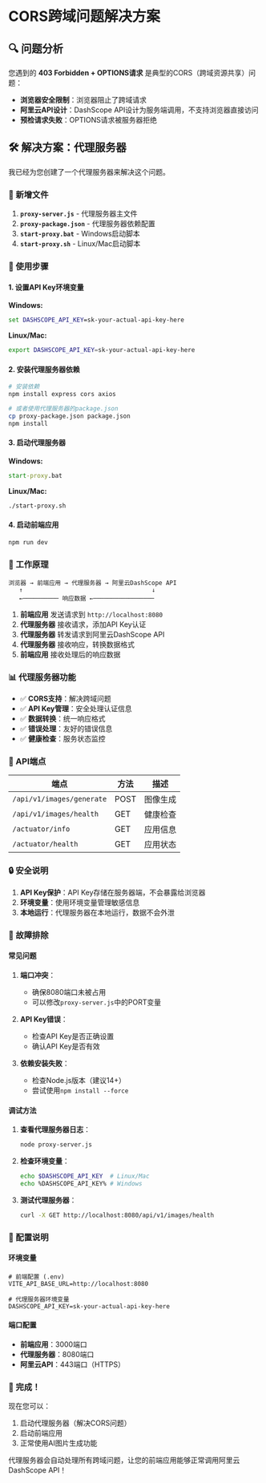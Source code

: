 # CORS跨域问题解决方案

## 🔍 问题分析

您遇到的 **403 Forbidden + OPTIONS请求** 是典型的CORS（跨域资源共享）问题：

- **浏览器安全限制**：浏览器阻止了跨域请求
- **阿里云API设计**：DashScope API设计为服务端调用，不支持浏览器直接访问
- **预检请求失败**：OPTIONS请求被服务器拒绝

## 🛠️ 解决方案：代理服务器

我已经为您创建了一个代理服务器来解决这个问题。

### 📁 新增文件

1. **`proxy-server.js`** - 代理服务器主文件
2. **`proxy-package.json`** - 代理服务器依赖配置
3. **`start-proxy.bat`** - Windows启动脚本
4. **`start-proxy.sh`** - Linux/Mac启动脚本

### 🚀 使用步骤

#### 1. 设置API Key环境变量

**Windows:**
```cmd
set DASHSCOPE_API_KEY=sk-your-actual-api-key-here
```

**Linux/Mac:**
```bash
export DASHSCOPE_API_KEY=sk-your-actual-api-key-here
```

#### 2. 安装代理服务器依赖

```bash
# 安装依赖
npm install express cors axios

# 或者使用代理服务器的package.json
cp proxy-package.json package.json
npm install
```

#### 3. 启动代理服务器

**Windows:**
```cmd
start-proxy.bat
```

**Linux/Mac:**
```bash
./start-proxy.sh
```

#### 4. 启动前端应用

```bash
npm run dev
```

### 🔧 工作原理

```
浏览器 → 前端应用 → 代理服务器 → 阿里云DashScope API
   ↑                                    ↓
   ←────────── 响应数据 ←─────────────────
```

1. **前端应用** 发送请求到 `http://localhost:8080`
2. **代理服务器** 接收请求，添加API Key认证
3. **代理服务器** 转发请求到阿里云DashScope API
4. **代理服务器** 接收响应，转换数据格式
5. **前端应用** 接收处理后的响应数据

### 📊 代理服务器功能

- ✅ **CORS支持**：解决跨域问题
- ✅ **API Key管理**：安全处理认证信息
- ✅ **数据转换**：统一响应格式
- ✅ **错误处理**：友好的错误信息
- ✅ **健康检查**：服务状态监控

### 🎯 API端点

| 端点 | 方法 | 描述 |
|------|------|------|
| `/api/v1/images/generate` | POST | 图像生成 |
| `/api/v1/images/health` | GET | 健康检查 |
| `/actuator/info` | GET | 应用信息 |
| `/actuator/health` | GET | 应用状态 |

### 🔒 安全说明

1. **API Key保护**：API Key存储在服务器端，不会暴露给浏览器
2. **环境变量**：使用环境变量管理敏感信息
3. **本地运行**：代理服务器在本地运行，数据不会外泄

### 🐛 故障排除

#### 常见问题

1. **端口冲突**：
   - 确保8080端口未被占用
   - 可以修改`proxy-server.js`中的PORT变量

2. **API Key错误**：
   - 检查API Key是否正确设置
   - 确认API Key是否有效

3. **依赖安装失败**：
   - 检查Node.js版本（建议14+）
   - 尝试使用`npm install --force`

#### 调试方法

1. **查看代理服务器日志**：
   ```bash
   node proxy-server.js
   ```

2. **检查环境变量**：
   ```bash
   echo $DASHSCOPE_API_KEY  # Linux/Mac
   echo %DASHSCOPE_API_KEY% # Windows
   ```

3. **测试代理服务器**：
   ```bash
   curl -X GET http://localhost:8080/api/v1/images/health
   ```

### 📝 配置说明

#### 环境变量

```env
# 前端配置 (.env)
VITE_API_BASE_URL=http://localhost:8080

# 代理服务器环境变量
DASHSCOPE_API_KEY=sk-your-actual-api-key-here
```

#### 端口配置

- **前端应用**：3000端口
- **代理服务器**：8080端口
- **阿里云API**：443端口（HTTPS）

### 🎉 完成！

现在您可以：

1. 启动代理服务器（解决CORS问题）
2. 启动前端应用
3. 正常使用AI图片生成功能

代理服务器会自动处理所有跨域问题，让您的前端应用能够正常调用阿里云DashScope API！
